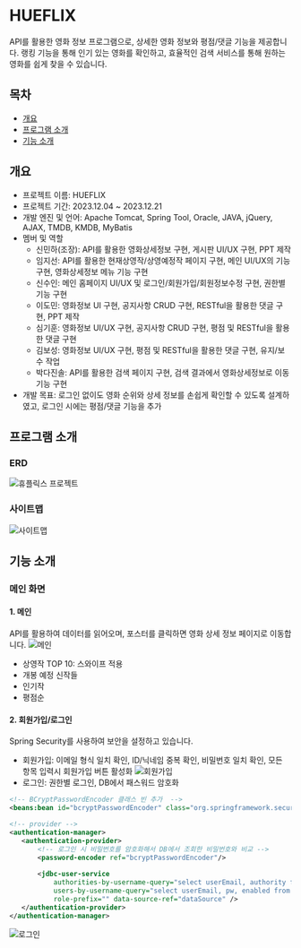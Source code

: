 # HUEFLIX
API를 활용한 영화 정보 프로그램으로, 상세한 영화 정보와 평점/댓글 기능을 제공합니다. 랭킹 기능을 통해 인기 있는 영화를 확인하고, 효율적인 검색 서비스를 통해 원하는영화를 쉽게 찾을 수 있습니다.

## 목차
 - [개요](#개요)
 - [프로그램 소개](#프로그램-소개)
 - [기능 소개](#기능-소개)

## 개요
 - 프로젝트 이름: HUEFLIX
 - 프로젝트 기간: 2023.12.04 ~ 2023.12.21
 - 개발 엔진 및 언어: Apache Tomcat, Spring Tool, Oracle, JAVA, jQuery, AJAX, TMDB, KMDB, MyBatis
 - 멤버 및 역할
   - 신민하(조장): API를 활용한 영화상세정보 구현, 게시판 UI/UX 구현, PPT 제작
   - 임지선: API를 활용한 현재상영작/상영예정작 페이지 구현, 메인 UI/UX의 기능 구현, 영화상세정보 메뉴 기능 구현
   - 신수인: 메인 홈페이지 UI/UX 및 로그인/회원가입/회원정보수정 구현, 권한별 기능 구현
   - 이도민: 영화정보 UI 구현, 공지사항 CRUD 구현, RESTful을 활용한 댓글 구현, PPT 제작
   - 심기훈: 영화정보 UI/UX 구현, 공지사항 CRUD 구현, 평점 및 RESTful을 활용한 댓글 구현
   - 김보성: 영화정보 UI/UX 구현, 평점 및 RESTful을 활용한 댓글 구현, 유지/보수 작업
   - 박다진솔: API를 활용한 검색 페이지 구현, 검색 결과에서 영화상세정보로 이동기능 구현
 - 개발 목표: 로그인 없이도 영화 순위와 상세 정보를 손쉽게 확인할 수 있도록 설계하였고, 로그인 시에는 평점/댓글 기능을 추가

## 프로그램 소개
 ### ERD
 ![휴플릭스 프로젝트](https://github.com/jiseon1222/Hueflix/assets/148019130/14d0ca5f-755c-44d1-b2cd-f6cb3b41fa19)

 ### 사이트맵
 ![사이트맵](https://github.com/jiseon1222/Hueflix/assets/148019130/eb7dd29e-3e67-4da8-9be4-938d64a2b4db)

## 기능 소개
### 메인 화면
#### 1. 메인
 API를 활용하여 데이터를 읽어오며, 포스터를 클릭하면 영화 상세 정보 페이지로 이동합니다.
 ![메인](https://github.com/jiseon1222/Hueflix/assets/148019130/8c60475e-cbad-4ee3-8143-bee5f40ac447)
 - 상영작 TOP 10: 스와이프 적용
 - 개봉 예정 신작들
 - 인기작
 - 평점순
#### 2. 회원가입/로그인
 Spring Security를 사용하여 보안을 설정하고 있습니다.
 - 회원가입: 이메일 형식 일치 확인, ID/닉네임 중복 확인, 비밀번호 일치 확인, 모든 항목 입력시 회원가입 버튼 활성화
 ![회원가입](https://github.com/jiseon1222/Hueflix/assets/148019130/8f999c3d-da89-4206-a398-98b3a3610492)
 - 로그인: 권한별 로그인, DB에서 패스워드 암호화
 ```` xml
<!-- BCryptPasswordEncoder 클래스 빈 추가  -->
<beans:bean id="bcryptPasswordEncoder" class="org.springframework.security.crypto.bcrypt.BCryptPasswordEncoder" />

<!-- provider -->
<authentication-manager>
    <authentication-provider>
        <!-- 로그인 시 비밀번호를 암호화해서 DB에서 조회한 비밀번호와 비교 -->
        <password-encoder ref="bcryptPasswordEncoder"/>
            
        <jdbc-user-service
            authorities-by-username-query="select userEmail, authority from authorities where userEmail = ?"
            users-by-username-query="select userEmail, pw, enabled from users where userEmail = ?"
            role-prefix="" data-source-ref="dataSource" />
    </authentication-provider>
</authentication-manager>
 ````
 ![로그인](https://github.com/jiseon1222/Hueflix/assets/148019130/6050d27c-76e2-4286-8e65-0b0245fc2306)


 



